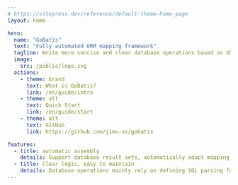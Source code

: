 ```yaml
---
# https://vitepress.dev/reference/default-theme-home-page
layout: home

hero:
  name: "GoBatis"
  text: "Fully automated ORM mapping framework"
  tagline: Write more concise and clear database operations based on XML
  image:
    src: /public/logo.svg
  actions:
    - theme: brand
      text: What is GoBatis?
      link: /en/guide/intro
    - theme: alt
      text: Quick Start
      link: /en/guide/start
    - theme: alt
      text: GitHub
      link: https://github.com/jimu-os/gobatis

features:
  - title: automatic assembly
    details: Support database result sets, automatically adapt mapping, and strictly verify the model's mapping coverage of SQL result sets
  - title: Clear logic, easy to maintain
    details: Database operations mainly rely on defining SQL parsing for XML, with clear and observable SQL logic that is easy to maintain
---
```


